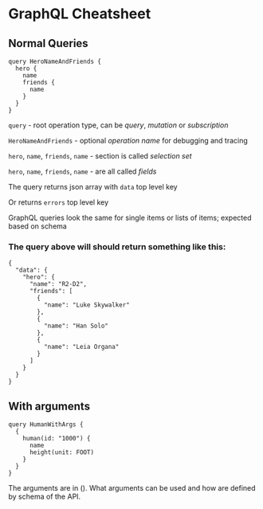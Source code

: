 # GraphQL Cheatsheet

## Normal Queries

```
query HeroNameAndFriends {
  hero {
    name
    friends {
      name
    }
  }
}
```

`query` - root operation type, can be *query*, *mutation* or *subscription*

`HeroNameAndFriends` - optional *operation name* for debugging and tracing

`hero`, `name`, `friends`, `name` - section is called *selection set*

`hero`, `name`, `friends`, `name` - are all called *fields*

The query returns json array with `data` top level key

Or returns `errors` top level key

GraphQL queries look the same for single items or lists of items; expected based on schema

### The query above will should return something like this:

```
{
  "data": {
    "hero": {
      "name": "R2-D2",
      "friends": [
        {
          "name": "Luke Skywalker"
        },
        {
          "name": "Han Solo"
        },
        {
          "name": "Leia Organa"
        }
      ]
    }
  }
}
```

## With arguments

```
query HumanWithArgs {
  {
    human(id: "1000") {
      name
      height(unit: FOOT)
    }
  }
}
```

The arguments are in (). What arguments can be used and how are defined by schema of the API.
